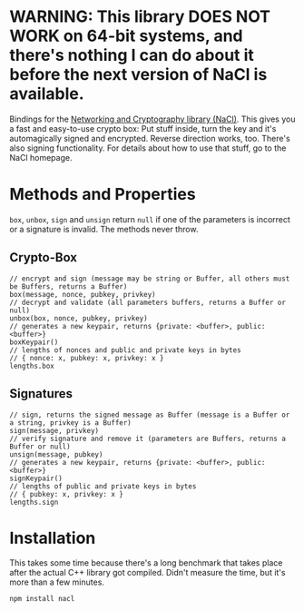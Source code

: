 WARNING: This library DOES NOT WORK on 64-bit systems, and there's nothing I can do about
it before the next version of NaCl is available.
=========================

Bindings for the [Networking and Cryptography library (NaCl)](http://nacl.cr.yp.to/).
This gives you a fast and easy-to-use crypto box: Put stuff inside, turn the key
and it's automagically signed and encrypted. Reverse direction works, too.
There's also signing functionality.
For details about how to use that stuff, go to the NaCl homepage.

Methods and Properties
======================
`box`, `unbox`, `sign` and `unsign` return `null` if one of the parameters is
incorrect or a signature is invalid. The methods never throw.

Crypto-Box
----------

    // encrypt and sign (message may be string or Buffer, all others must be Buffers, returns a Buffer)
    box(message, nonce, pubkey, privkey)
    // decrypt and validate (all parameters buffers, returns a Buffer or null)
    unbox(box, nonce, pubkey, privkey)
    // generates a new keypair, returns {private: <buffer>, public: <buffer>}
    boxKeypair()
    // lengths of nonces and public and private keys in bytes
    // { nonce: x, pubkey: x, privkey: x }
    lengths.box

Signatures
----------

    // sign, returns the signed message as Buffer (message is a Buffer or a string, privkey is a Buffer)
    sign(message, privkey)
    // verify signature and remove it (parameters are Buffers, returns a Buffer or null)
    unsign(message, pubkey)
    // generates a new keypair, returns {private: <buffer>, public: <buffer>}
    signKeypair()
    // lengths of public and private keys in bytes
    // { pubkey: x, privkey: x }
    lengths.sign

Installation
============
This takes some time because there's a long benchmark that takes place after the
actual C++ library got compiled. Didn't measure the time, but it's more than a
few minutes.

    npm install nacl
